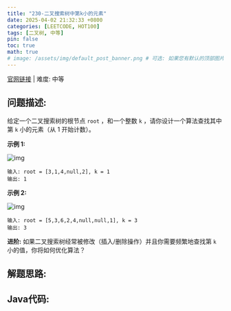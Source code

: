```yaml
---
title: "230-二叉搜索树中第k小的元素"
date: 2025-04-02 21:32:33 +0800
categories: [LEETCODE, HOT100]
tags: [二叉树, 中等]
pin: false
toc: true
math: true
# image: /assets/img/default_post_banner.png # 可选: 如果您有默认的顶部图片，取消注释并修改路径
---
```


[官网链接](https://leetcode.cn/problems/kth-smallest-element-in-a-bst/) \| 难度: 中等

## 问题描述: 

给定一个二叉搜索树的根节点 `root` ，和一个整数 `k` ，请你设计一个算法查找其中第 `k` 小的元素（从 1 开始计数）。

 

**示例 1:**

![img](../assets/img/posts/p230_0.jpg)

```
输入: root = [3,1,4,null,2], k = 1
输出: 1
```

**示例 2:**

![img](../assets/img/posts/p230_1.jpg)

```
输入: root = [5,3,6,2,4,null,null,1], k = 3
输出: 3
```

**进阶:** 如果二叉搜索树经常被修改（插入/删除操作）并且你需要频繁地查找第 `k` 小的值，你将如何优化算法？





## 解题思路: 

## Java代码: 

